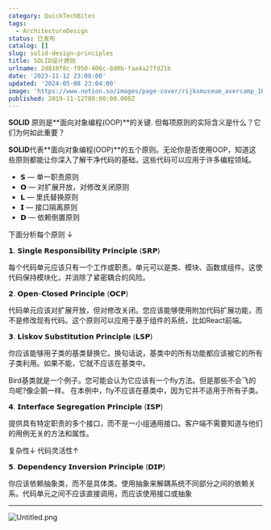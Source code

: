 ```yaml
---
category: QuickTechBites
tags:
  - ArchitectureDesign
status: 已发布
catalog: []
slug: solid-design-principles
title: SOLID设计原则
urlname: 2d810f8c-f950-406c-8d0b-faa4a27fd21b
date: '2023-11-12 23:08:00'
updated: '2024-05-08 23:04:00'
image: 'https://www.notion.so/images/page-cover/rijksmuseum_avercamp_1620.jpg'
published: 2019-11-12T08:00:00.000Z
---
```


**SOLID** 原则是**面向对象编程(OOP)**的关键. 但每项原则的实际含义是什么？它们为何如此重要？


**SOLID**代表**面向对象编程(OOP)**的五个原则。无论你是否使用OOP，知道这些原则都能让你深入了解干净代码的基础，这些代码可以应用于许多编程领域。

- 𝗦 — 单一职责原则
- 𝗢 — 对扩展开放，对修改关闭原则
- 𝗟 — 里氏替换原则
- 𝗜 — 接口隔离原则
- 𝗗 — 依赖倒置原则

下面分析每个原则 ↓


𝟭. 𝗦𝗶𝗻𝗴𝗹𝗲 𝗥𝗲𝘀𝗽𝗼𝗻𝘀𝗶𝗯𝗶𝗹𝗶𝘁𝘆 𝗣𝗿𝗶𝗻𝗰𝗶𝗽𝗹𝗲 (𝗦𝗥𝗣)


每个代码单元应该只有一个工作或职责。单元可以是类、模块、函数或组件。这使代码保持模块化，并消除了紧密耦合的风险。


𝟮. 𝗢𝗽𝗲𝗻-𝗖𝗹𝗼𝘀𝗲𝗱 𝗣𝗿𝗶𝗻𝗰𝗶𝗽𝗹𝗲 (𝗢𝗖𝗣)


代码单元应该对扩展开放，但对修改关闭。您应该能够使用附加代码扩展功能，而不是修改现有代码。这个原则可以应用于基于组件的系统，比如React前端。


𝟯. 𝗟𝗶𝘀𝗸𝗼𝘃 𝗦𝘂𝗯𝘀𝘁𝗶𝘁𝘂𝘁𝗶𝗼𝗻 𝗣𝗿𝗶𝗻𝗰𝗶𝗽𝗹𝗲 (𝗟𝗦𝗣)


你应该能够用子类的基类替换它。换句话说，基类中的所有功能都应该被它的所有子类利用。如果不能，它就不应该在基类中。


Bird基类就是一个例子。您可能会认为它应该有一个fly方法。但是那些不会飞的鸟呢?像企鹅一样。
在本例中，fly不应该在基类中，因为它并不适用于所有子类。


𝟰. 𝗜𝗻𝘁𝗲𝗿𝗳𝗮𝗰𝗲 𝗦𝗲𝗴𝗿𝗲𝗴𝗮𝘁𝗶𝗼𝗻 𝗣𝗿𝗶𝗻𝗰𝗶𝗽𝗹𝗲 (𝗜𝗦𝗣)


提供具有特定职责的多个接口，而不是一小组通用接口。客户端不需要知道与他们的用例无关的方法和属性。


复杂性↓
代码灵活性↑


𝟱. 𝗗𝗲𝗽𝗲𝗻𝗱𝗲𝗻𝗰𝘆 𝗜𝗻𝘃𝗲𝗿𝘀𝗶𝗼𝗻 𝗣𝗿𝗶𝗻𝗰𝗶𝗽𝗹𝗲 (𝗗𝗜𝗣)


你应该依赖抽象类，而不是具体类。使用抽象来解耦系统不同部分之间的依赖关系。代码单元之间不应该直接调用，而应该使用接口或抽象


---


![Untitled.png](https://prod-files-secure.s3.us-west-2.amazonaws.com/5d24fe63-e567-4804-86f9-9fdc62e13082/6fc4afd3-478b-4aaf-9884-0a3f8e406a71/Untitled.png?X-Amz-Algorithm=AWS4-HMAC-SHA256&X-Amz-Content-Sha256=UNSIGNED-PAYLOAD&X-Amz-Credential=ASIAZI2LB4665N3HRW6V%2F20250407%2Fus-west-2%2Fs3%2Faws4_request&X-Amz-Date=20250407T213641Z&X-Amz-Expires=3600&X-Amz-Security-Token=IQoJb3JpZ2luX2VjEO7%2F%2F%2F%2F%2F%2F%2F%2F%2F%2FwEaCXVzLXdlc3QtMiJIMEYCIQCGF3eHJkmsYtLBeYZTpChRIFd5flvS4YTAnfxLbXTyqAIhAMMM7gYXoATbmm7U1HIt3AKYyPcsjL9KJIGLsMBv0bO7Kv8DCGYQABoMNjM3NDIzMTgzODA1IgxPLVvQtnDrtpeOWOoq3ANeiubKqrThrslbSVAS7YAeQ4%2Bj0B1L8KaAEUz9kuumc%2BPkoiZbcxyLymO%2BII%2FWpxnUXqP4MxrR6%2FLU5G3gsCS8W8ILTftWbP4YqBZRbF29igNJh4R9sM9Mx8p8J9eunfHAQ6BpFQ6%2B2QDzOxJKdiukZbb%2F83khpVSVw5sUAZdh0AXdZJCmJo%2BavDlPiP37j33wvC13OFq0NkeMpQowSVWZKuhuVaUjF%2BZjCcALpEYgAQ%2Bt1HZhqjGy8ZTHnd0lvNrZkdXFg1rEvBlzeVLX%2BYMtsKnC2Nt4FG1xY1y3QNYfFRs%2F66uulaFWFKCGZeGTtqrU5v2eUglyoQ9MqUAhC4ABeoBcjInpblTKPMcGC6WTge0QXZ%2B3TNpRq9aFGXS9t4QhugKj%2B7c5Y80CSv47lw8NFqt8zblxzzX%2FmDtbRtzTCwBsNty5fwrAqTxFXlYp1yx6x7%2FVxfspsdiaZK0lw1wh7l7AACYampzrTaxpjIgFaiF3aUBfOdy8GnVhVmIBY2Nr9zo4%2FNPj%2FJyuJGvOpluwrcL60flUnbsFGMAvb%2BC05mm8doQVRjmLZ22fJQqWU95pLrmmjZ%2BaSvU7Q%2FYr8lAQIvxTPrhNZwzdZ8xNDLhlaZC%2FVAvek2UI8f2uOTCJgtG%2FBjqkAcvffY1GkXuDdf7l8eLcu63fCkhquBCAH91LMB8L2ULFN6RpH3WBmFUI012qGcKN5LO4XxXXQYkkei4rVIDDhKLRFl%2B3KIA%2FH%2BWHVefVURUdkNbo4X0xdCGcknSuGS7o0ZaBKVzXjpm0mtdy39WfbaMKbXauZLWfkYmnldkzm7MwspnZ5ysMrHrd4z%2FhY6iv8Y4NLXqo%2FIUt%2Bp9mD59lKnkiNE4q&X-Amz-Signature=e6b323c487c80aefb9f6e4c5dca416c752f861f425d35c4e495194e17f45e62a&X-Amz-SignedHeaders=host&x-id=GetObject)

